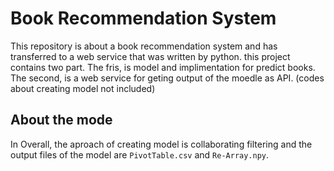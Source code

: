 # Book Recommendation System
This repository is about a book recommendation system and has transferred to a web service that was written by python. 
this project contains two part. The fris, is model and implimentation for predict books. The second, is a web service for geting output of the moedle as API. (codes about creating model not included)     

## About the mode
In Overall, the aproach of creating model is collaborating filtering and the output files of the model are `PivotTable.csv` and `Re-Array.npy`. 

